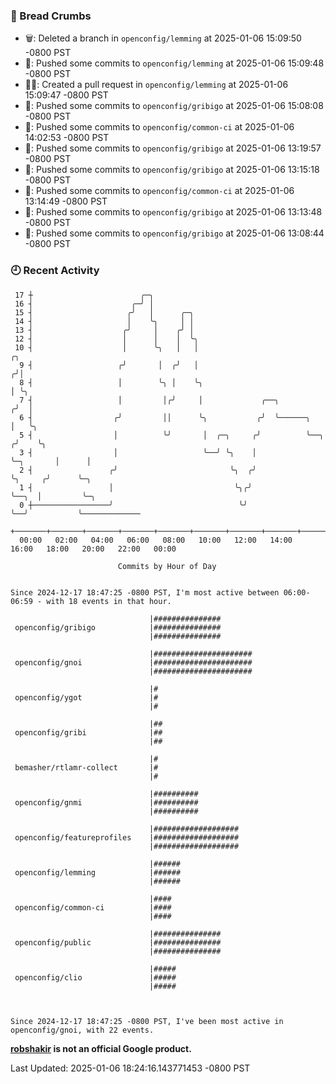 ### 🍞 Bread Crumbs

 * 🗑: Deleted a branch in `openconfig/lemming` at 2025-01-06 15:09:50 -0800 PST
 * 🚢: Pushed some commits to `openconfig/lemming` at 2025-01-06 15:09:48 -0800 PST
 * ✍🏼: Created a pull request in `openconfig/lemming` at 2025-01-06 15:09:47 -0800 PST
 * 🚢: Pushed some commits to `openconfig/gribigo` at 2025-01-06 15:08:08 -0800 PST
 * 🚢: Pushed some commits to `openconfig/common-ci` at 2025-01-06 14:02:53 -0800 PST
 * 🚢: Pushed some commits to `openconfig/gribigo` at 2025-01-06 13:19:57 -0800 PST
 * 🚢: Pushed some commits to `openconfig/gribigo` at 2025-01-06 13:15:18 -0800 PST
 * 🚢: Pushed some commits to `openconfig/common-ci` at 2025-01-06 13:14:49 -0800 PST
 * 🚢: Pushed some commits to `openconfig/gribigo` at 2025-01-06 13:13:48 -0800 PST
 * 🚢: Pushed some commits to `openconfig/gribigo` at 2025-01-06 13:08:44 -0800 PST

### 🕘 Recent Activity
```
 17 ┼                        ╭─╮
 16 ┤                      ╭─╯ │
 15 ┤                     ╭╯   │      ╭─╮
 14 ┤                     │    ╰╮     │ │
 13 ┤                    ╭╯     │    ╭╯ │
 12 ┤                    │      │    │  ╰╮
 10 ┤                    │      ╰╮   │   │                                        ╭╮
  9 ┤                   ╭╯       │  ╭╯   │                                       ╭╯│
  8 ┤                   │        ╰╮ │    ╰╮                                      │ ╰╮
  7 ┤                   │         │╭╯     │             ╭──╮                    ╭╯  │
  6 ┤                  ╭╯         ││      ╰╮           ╭╯  ╰──────╮             │   ╰╮
  5 ┤                  │          ╰╯       │  ╭─╮     ╭╯          ╰──╮         ╭╯    ╰╮
  3 ┤                  │                   ╰──╯ ╰╮    │              ╰─╮       │      │
  2 ┤                 ╭╯                         ╰╮  ╭╯                ╰╮     ╭╯      ╰─╮
  1 ┤                 │                           ╰╮╭╯                  ╰──╮  │         ╰─╮
  0 ┼─────────────────╯                            ╰╯                      ╰──╯           ╰─────────────
    +───────+───────+───────+───────+───────+───────+───────+───────+───────+───────+───────+───────+────
  00:00   02:00   04:00   06:00   08:00   10:00   12:00   14:00   16:00   18:00   20:00   22:00   00:00   

						Commits by Hour of Day


Since 2024-12-17 18:47:25 -0800 PST, I'm most active between 06:00-06:59 - with 18 events in that hour.

```



```
                               |###############
 openconfig/gribigo            |###############
                               |###############

                               |######################
 openconfig/gnoi               |######################
                               |######################

                               |#
 openconfig/ygot               |#
                               |#

                               |##
 openconfig/gribi              |##
                               |##

                               |#
 bemasher/rtlamr-collect       |#
                               |#

                               |##########
 openconfig/gnmi               |##########
                               |##########

                               |###################
 openconfig/featureprofiles    |###################
                               |###################

                               |######
 openconfig/lemming            |######
                               |######

                               |####
 openconfig/common-ci          |####
                               |####

                               |###############
 openconfig/public             |###############
                               |###############

                               |#####
 openconfig/clio               |#####
                               |#####



Since 2024-12-17 18:47:25 -0800 PST, I've been most active in openconfig/gnoi, with 22 events.

```
**[robshakir](mailto:robjs@google.com) is not an official Google product.**  


Last Updated: 2025-01-06 18:24:16.143771453 -0800 PST
